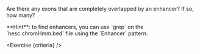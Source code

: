 <script>
// Solution:
//    bedtools intersect -a exons.bed -b <(grep Enhancer hesc.chromHmm.bed) -wa -wb -f 1.0 | wc -l | cut -f1 -d' ' > count

import Alert from "$components/Alert.svelte";
import Exercise from "$components/Exercise.svelte";

let criteria = [
{
	name: "File <code>count</code> contains the number of exons completely overlapped by an enhancer",
	checks: [{
		type: "file",
		path: "count",
		action: "contents",
		commandExpected: "bedtools intersect -a exons.bed -b <(grep Enhancer hesc.chromHmm.bed) -wa -wb -f 1.0 | wc -l | cut -f1 -d' '"
	}]
}
];
</script>

Are there any exons that are completely overlapped by an enhancer? If so, how many?

<Alert>
	**Hint**: to find enhancers, you can use `grep` on the `hesc.chromHmm.bed` file using the `Enhancer` pattern.
</Alert>

<Exercise {criteria} />
